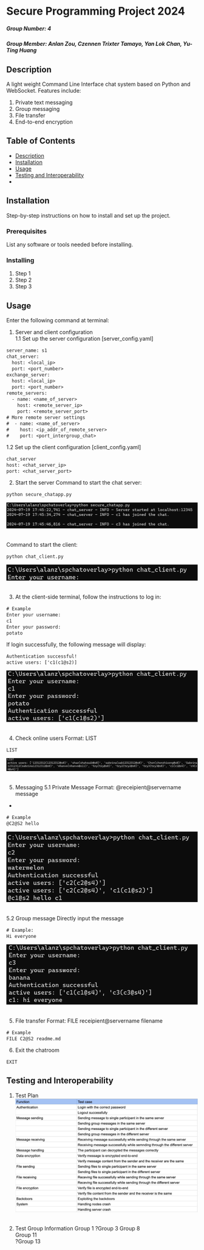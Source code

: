 # Secure Programming Project 2024
##### Group Number: 4
##### Group Member: Anlan Zou, Czennen Trixter Tamayo, Yan Lok Chan, Yu-Ting Huang

## Description
<!-- A brief description of what the project is, what it does, and why it is useful. -->
A light weight Command Line Interface chat system based on Python and WebSocket.
Features include:
1. Private text messaging
2. Group messaging
3. File transfer
4. End-to-end encryption

## Table of Contents
- [Description](#description)
- [Installation](#installation)
- [Usage](#usage)
- [Testing and Interoperability](#testing-and-interoperability)
- 


## Installation
Step-by-step instructions on how to install and set up the project.

### Prerequisites
List any software or tools needed before installing.

### Installing
1. Step 1
2. Step 2
3. Step 3

## Usage
Enter the following command at terminal:  
1. Server and client configuration  
1.1 Set up the server configuration [server_config.yaml]  
```
server_name: s1
chat_server:
  host: <local_ip>
  port: <port_number>
exchange_server:
  host: <local_ip>
  port: <port_number>
remote_servers:
  - name: <name_of_server>
    host: <remote_server_ip>
    port: <remote_server_port>
# More remote server settings
#  - name: <name_of_server>
#    host: <ip_addr_of_remote_server>
#    port: <port_intergroup_chat>
```
1.2 Set up the client configuration [client_config.yaml]
```
chat_server
host: <chat_server_ip>
port: <chat_server_port>
```
2. Start the server
Command to start the chat server:
```
python secure_chatapp.py
```
![Alt Text](snapshot/server_start.png)<img width="100">

Command to start the client:
```
python chat_client.py
```
![Alt Text](snapshot/client_start.png)<img width="100">

3. At the client-side terminal, follow the instructions to log in:
```
# Example
Enter your username:
c1
Enter your password:
potato
```
If login successfully, the following message will display:
```
Authentication successful!
active users: ['c1(c1@s2)]
```
![Alt Text](snapshot/client_auth.png)<img width="100">

4. Check online users
Format: LIST
```
LIST
```
![Alt Text](snapshot/client_list.png)<img width="100">

5. Messaging
5.1 Private Message
Format: @receipient@servername message
- 

```
# Example
@C2@S2 hello
```
![Alt Text](snapshot/client_msg_rcv.png)<img width="100">

5.2 Group message
Directly input the message
```
# Example:
Hi everyone
```
![Alt Text](snapshot/client_msg_broadcast.png)<img width="100">

5. File transfer
Format: FILE receipient@servername filename
```
# Example
FILE C2@S2 readme.md
```

6. Exit the chatroom
```
EXIT
```

## Testing and Interoperability
1. Test Plan
![Alt Text](snapshot/test_sheet.jpeg)<img width="100">

2. Test Group Information
Group 1
?Group 3
Group 8  
Group 11  
?Group 13
